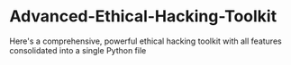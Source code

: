 # Advanced-Ethical-Hacking-Toolkit
Here's a comprehensive, powerful ethical hacking toolkit with all features consolidated into a single Python file
